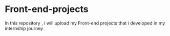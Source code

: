 # Front-end-projects
In this repository , i will upload my Front-end projects that i developed in my internship journey .
